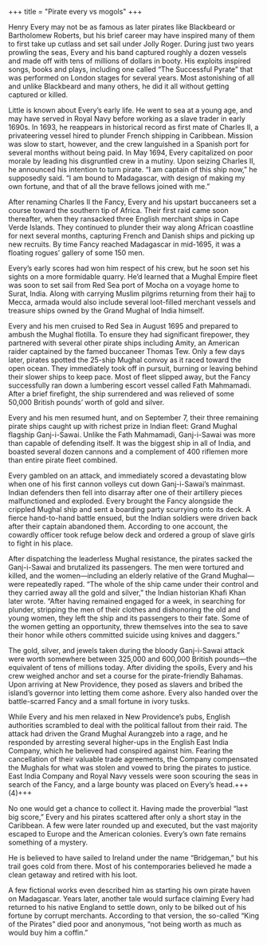 +++
title = "Pirate every vs mogols"
+++

Henry Every may not be as famous as later pirates like Blackbeard or Bartholomew Roberts, but his brief career may have inspired many of them to first take up cutlass and set sail under Jolly Roger. During just two years prowling the seas, Every and his band captured roughly a dozen vessels and made off with tens of millions of dollars in booty. His exploits inspired songs, books and plays, including one called “The Successful Pyrate” that was performed on London stages for several years. Most astonishing of all and unlike Blackbeard and many others, he did it all without getting captured or killed.

Little is known about Every’s early life. He went to sea at a young age, and may have served in Royal Navy before working as a slave trader in early 1690s. In 1693, he reappears in historical record as first mate of Charles II, a privateering vessel hired to plunder French shipping in Caribbean. Mission was slow to start, however, and the crew languished in a Spanish port for several months without being paid. In May 1694, Every capitalized on poor morale by leading his disgruntled crew in a mutiny. Upon seizing Charles II, he announced his intention to turn pirate. “I am captain of this ship now,” he supposedly said. “I am bound to Madagascar, with design of making my own fortune, and that of all the brave fellows joined with me.”

After renaming Charles II the Fancy, Every and his upstart buccaneers set a course toward the southern tip of Africa. Their first raid came soon thereafter, when they ransacked three English merchant ships in Cape Verde Islands. They continued to plunder their way along African coastline for next several months, capturing French and Danish ships and picking up new recruits. By time Fancy reached Madagascar in mid-1695, it was a floating rogues’ gallery of some 150 men.

Every’s early scores had won him respect of his crew, but he soon set his sights on a more formidable quarry. He’d learned that a Mughal Empire fleet was soon to set sail from Red Sea port of Mocha on a voyage home to Surat, India. Along with carrying Muslim pilgrims returning from their hajj to Mecca, armada would also include several loot-filled merchant vessels and treasure ships owned by the Grand Mughal of India himself.

Every and his men cruised to Red Sea in August 1695 and prepared to ambush the Mughal flotilla. To ensure they had significant firepower, they partnered with several other pirate ships including Amity, an American raider captained by the famed buccaneer Thomas Tew. Only a few days later, pirates spotted the 25-ship Mughal convoy as it raced toward the open ocean. They immediately took off in pursuit, burning or leaving behind their slower ships to keep pace. Most of fleet slipped away, but the Fancy successfully ran down a lumbering escort vessel called Fath Mahmamadi. After a brief firefight, the ship surrendered and was relieved of some 50,000 British pounds’ worth of gold and silver.

Every and his men resumed hunt, and on September 7, their three remaining pirate ships caught up with richest prize in Indian fleet: Grand Mughal flagship Ganj-i-Sawai. Unlike the Fath Mahmamadi, Ganj-i-Sawai was more than capable of defending itself. It was the biggest ship in all of India, and boasted several dozen cannons and a complement of 400 riflemen more than entire pirate fleet combined.

Every gambled on an attack, and immediately scored a devastating blow when one of his first cannon volleys cut down Ganj-i-Sawai’s mainmast. Indian defenders then fell into disarray after one of their artillery pieces malfunctioned and exploded. Every brought the Fancy alongside the crippled Mughal ship and sent a boarding party scurrying onto its deck. A fierce hand-to-hand battle ensued, but the Indian soldiers were driven back after their captain abandoned them. According to one account, the cowardly officer took refuge below deck and ordered a group of slave girls to fight in his place.

After dispatching the leaderless Mughal resistance, the pirates sacked the Ganj-i-Sawai and brutalized its passengers. The men were tortured and killed, and the women—including an elderly relative of the Grand Mughal—were repeatedly raped. “The whole of the ship came under their control and they carried away all the gold and silver,” the Indian historian Khafi Khan later wrote. “After having remained engaged for a week, in searching for plunder, stripping the men of their clothes and dishonoring the old and young women, they left the ship and its passengers to their fate. Some of the women getting an opportunity, threw themselves into the sea to save their honor while others committed suicide using knives and daggers.”

The gold, silver, and jewels taken during the bloody Ganj-i-Sawai attack were worth somewhere between 325,000 and 600,000 British pounds—the equivalent of tens of millions today. After dividing the spoils, Every and his crew weighed anchor and set a course for the pirate-friendly Bahamas. Upon arriving at New Providence, they posed as slavers and bribed the island’s governor into letting them come ashore. Every also handed over the battle-scarred Fancy and a small fortune in ivory tusks.

While Every and his men relaxed in New Providence’s pubs, English authorities scrambled to deal with the political fallout from their raid. The attack had driven the Grand Mughal Aurangzeb into a rage, and he responded by arresting several higher-ups in the English East India Company, which he believed had conspired against him. Fearing the cancellation of their valuable trade agreements, the Company compensated the Mughals for what was stolen and vowed to bring the pirates to justice. East India Company and Royal Navy vessels were soon scouring the seas in search of the Fancy, and a large bounty was placed on Every’s head.+++(4)+++

No one would get a chance to collect it. Having made the proverbial “last big score,” Every and his pirates scattered after only a short stay in the Caribbean. A few were later rounded up and executed, but the vast majority escaped to Europe and the American colonies. Every’s own fate remains something of a mystery. 

He is believed to have sailed to Ireland under the name “Bridgeman,” but his trail goes cold from there. Most of his contemporaries believed he made a clean getaway and retired with his loot. 

A few fictional works even described him as starting his own pirate haven on Madagascar. Years later, another tale would surface claiming Every had returned to his native England to settle down, only to be bilked out of his fortune by corrupt merchants. According to that version, the so-called “King of the Pirates” died poor and anonymous, “not being worth as much as would buy him a coffin.”

